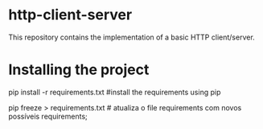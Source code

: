 # http-client-server
This repository contains the implementation of a basic HTTP client/server. 

# Installing the project

pip install -r requirements.txt #install the requirements using pip

pip freeze > requirements.txt # atualiza o file requirements com novos possíveis requirements;
